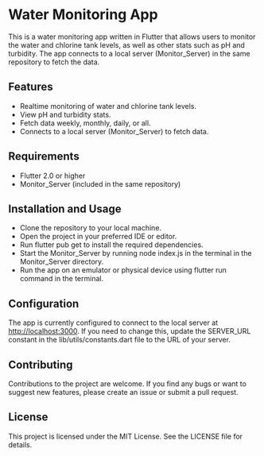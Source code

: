 # Water Monitoring App

This is a water monitoring app written in Flutter that allows users to monitor the water and chlorine tank levels, as well as other stats such as pH and turbidity. The app connects to a local server (Monitor_Server) in the same repository to fetch the data.

## Features

- Realtime monitoring of water and chlorine tank levels.
- View pH and turbidity stats.
- Fetch data weekly, monthly, daily, or all.
- Connects to a local server (Monitor_Server) to fetch data.

## Requirements

- Flutter 2.0 or higher
- Monitor_Server (included in the same repository)

## Installation and Usage

- Clone the repository to your local machine.
- Open the project in your preferred IDE or editor.
- Run flutter pub get to install the required dependencies.
- Start the Monitor_Server by running node index.js in the terminal in the Monitor_Server directory.
- Run the app on an emulator or physical device using flutter run command in the terminal.

## Configuration

The app is currently configured to connect to the local server at <http://localhost:3000>. If you need to change this, update the SERVER_URL constant in the lib/utils/constants.dart file to the URL of your server.

## Contributing

Contributions to the project are welcome. If you find any bugs or want to suggest new features, please create an issue or submit a pull request.

## License

This project is licensed under the MIT License. See the LICENSE file for details.
